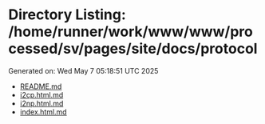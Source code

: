 # Directory Listing: /home/runner/work/www/www/processed/sv/pages/site/docs/protocol
Generated on: Wed May  7 05:18:51 UTC 2025

- [README.md](README.md)
- [i2cp.html.md](i2cp.html.md)
- [i2np.html.md](i2np.html.md)
- [index.html.md](index.html.md)
